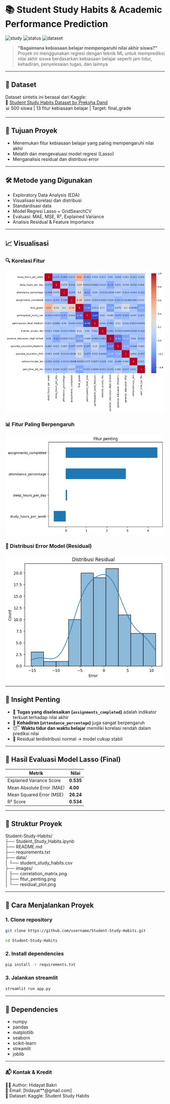 # 📚 Student Study Habits & Academic Performance Prediction

![study](https://img.shields.io/badge/Project-Type%3A%20ML-blue) ![status](https://img.shields.io/badge/Status-Completed-green) ![dataset](https://img.shields.io/badge/Dataset-Kaggle-orange)

> **"Bagaimana kebiasaan belajar mempengaruhi nilai akhir siswa?"**  
> Proyek ini menggunakan regresi dengan teknik ML untuk memprediksi nilai akhir siswa berdasarkan kebiasaan belajar seperti jam tidur, kehadiran, penyelesaian tugas, dan lainnya.

---

## 🔗 Dataset
Dataset sintetis ini berasal dari Kaggle:  
📎 [Student Study Habits Dataset by Preksha Dand](https://www.kaggle.com/datasets/prekshad2166/student-study-habits?select=student_study_habits.csv)  
📊 500 siswa | 13 fitur kebiasaan belajar | Target: final_grade

---

## 🎯 Tujuan Proyek
- Menemukan fitur kebiasaan belajar yang paling mempengaruhi nilai akhir
- Melatih dan mengevaluasi model regresi (Lasso)
- Menganalisis residual dan distribusi error

---

## 🛠️ Metode yang Digunakan
- Exploratory Data Analysis (EDA)
- Visualisasi korelasi dan distribusi
- Standardisasi data
- Model Regresi Lasso + GridSearchCV
- Evaluasi: MAE, MSE, R², Explained Variance
- Analisis Residual & Feature Importance

---

## 📈 Visualisasi

### 🔍 Korelasi Fitur
![correlation](images/correlation_matrix.png)

### 📊 Fitur Paling Berpengaruh
![feature-importance](images/fitur_penting.png)

### 🧪 Distribusi Error Model (Residual)
![residuals](images/residual_plot.png)

---

## 🧠 Insight Penting
- 🥇 **Tugas yang diselesaikan (`assignments_completed`)** adalah indikator terkuat terhadap nilai akhir
- 🥈 **Kehadiran (`attendance_percentage`)** juga sangat berpengaruh
- 😴 **Waktu tidur dan waktu belajar** memiliki korelasi rendah dalam prediksi nilai
- 🔁 Residual terdistribusi normal → model cukup stabil

---

## 🧪 Hasil Evaluasi Model Lasso (Final)

| Metrik                     | Nilai         |
|---------------------------|---------------|
| Explained Variance Score  | **0.535**     |
| Mean Absolute Error (MAE) | **4.00**      |
| Mean Squared Error (MSE)  | **26.24**     |
| R² Score                  | **0.534**     |

---

## 📁 Struktur Proyek
Student-Study-Habits/ <br>
├── Student_Study_Habits.ipynb <br>
├── README.md <br> 
├── requirements.txt <br>
├── data/ <br>
│ └── student_study_habits.csv <br>
├── images/ <br>
│ ├── correlation_matrix.png <br>
│ ├── fitur_penting.png <br>
│ └── residual_plot.png <br>


---

## 🚀 Cara Menjalankan Proyek

### 1. Clone repository

```bash
git clone https://github.com/username/Student-Study-Habits.git
```
```bash
cd Student-Study-Habits
```

### 2. Install dependencies
```bash
pip install -r requirements.txt
```

### 3. Jalankan streamlit
```bash
streamlit run app.py
```
---

## 📌 Dependencies
- numpy
- pandas
- matplotlib
- seaborn
- scikit-learn
- streamlit
- joblib
---

### 📬 Kontak & Kredit
👨‍💻 Author: Hidayat Bakri <br>
📧 Email: [hidayat**@gmail.com] <br>
📎 Dataset: Kaggle: Student Study Habits <br>
